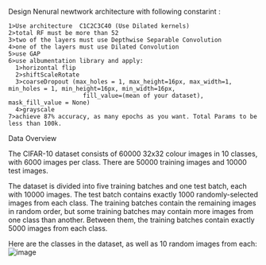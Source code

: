 Design Nenural newtwork architecture with following constarint :


    1>Use architecture  C1C2C3C40 (Use Dilated kernels)
    2>total RF must be more than 52
    3>two of the layers must use Depthwise Separable Convolution
    4>one of the layers must use Dilated Convolution
    5>use GAP
    6>use albumentation library and apply:
      1>horizontal flip
      2>shiftScaleRotate 
      3>coarseDropout (max_holes = 1, max_height=16px, max_width=1, min_holes = 1, min_height=16px, min_width=16px, 
                         fill_value=(mean of your dataset), mask_fill_value = None)  
      4>grayscale
    7>achieve 87% accuracy, as many epochs as you want. Total Params to be less than 100k.

Data Overview

The CIFAR-10 dataset consists of 60000 32x32 colour images in 10 classes, with 6000 images per class. There are 50000 training images and 10000 test images.

The dataset is divided into five training batches and one test batch, each with 10000 images. The test batch contains exactly 1000 randomly-selected images from each class. The training batches contain the remaining images in random order, but some training batches may contain more images from one class than another. Between them, the training batches contain exactly 5000 images from each class.

Here are the classes in the dataset, as well as 10 random images from each:
![image](https://user-images.githubusercontent.com/70502759/141685528-79bce9e3-7de7-4613-8beb-b13d1e59d79d.png)
